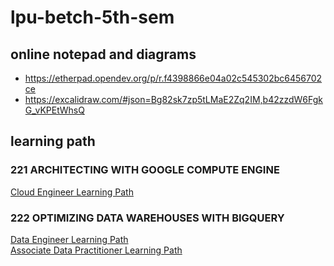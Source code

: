 # lpu-betch-5th-sem
## online notepad and diagrams
- https://etherpad.opendev.org/p/r.f4398866e04a02c545302bc6456702ce
- https://excalidraw.com/#json=Bg82sk7zp5tLMaE2Zq2IM,b42zzdW6FgkG_vKPEtWhsQ  
## learning path 
### 221 ARCHITECTING WITH GOOGLE COMPUTE ENGINE  
[Cloud Engineer Learning Path](https://www.cloudskillsboost.google/paths/11)   
### 222 OPTIMIZING DATA WAREHOUSES WITH BIGQUERY  
[Data Engineer Learning Path](https://www.cloudskillsboost.google/paths/16)  
[Associate Data Practitioner Learning Path](https://www.cloudskillsboost.google/paths/1336
)  
